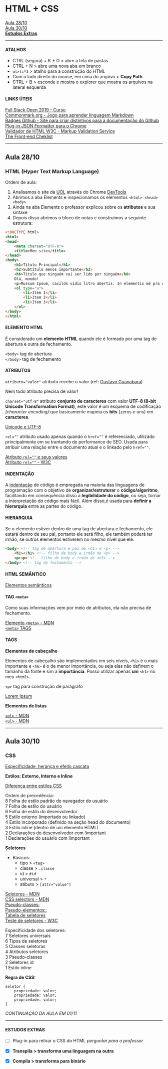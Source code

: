 # HTML + CSS

[Aula 28/10](#aula28out)\
[Aula 30/10](#aula30out)\
**[Estudos Extras](#estudosextras)**

--- 

#### ATALHOS

* CTRL (segura) + K + O > abre a tela de pastas 
* CTRL + N > abre uma nova aba em branco 
* `ol>li*3` > atalho para a construção do HTML 
* Com o lado direito do mouse, em cima do arquivo > **Copy Path** 
* CTRL + B > esconde e mostra o explorer que mostra os arquivos na lateral esquerda

#### LINKS ÚTEIS 

[Full Stack Open 2019 - Curso](https://fullstackopen.com/)\
[Commonmark.org - Jogo para aprender linguagem Markdown](https://commonmark.org/)\
[Badges Github - Site para criar distintivos para a documentação do Github](https://shields.io/)\
[Plug-in JSON Formatter para o Chrome](https://chrome.google.com/webstore/detail/json-formatter/bcjindcccaagfpapjjmafapmmgkkhgoa?hl=pt-BR)\
[Validador de HTML W3C - Markup Validation Service](https://validator.w3.org/)\
[The Front-end Cheklist](https://frontendchecklist.io/)

---

<div id="aula28out"></div>

## Aula 28/10

### HTML (Hyper Text Markup Language)

Ordem de aula:
1. Analisamos o site da [UOL](https://www.uol.com.br/) através do Chrome [DevTools](https://developers.google.com/web/tools/chrome-devtools?hl=pt-br)
2. Abrimos a aba Elements e inspecionamos os elementos `<html> <head> <body>`
3. Ainda na aba Elements o professor explicou sobre os **atributos** e sua sintaxe
4. Depois disso abrimos o bloco de notas e construimos a seguinte estrutura:

```html
<!DOCTYPE html>
<html>
<head>
	<meta charset="UTF-8">
	<title>Meu site</title>
</head>
<body>
	<h1>Título Principal</h1>
	<h2>Subtítulo menos importante</h2>
	<h6>Título que ninguém vai ser lido por ninguém</h6>
	Olá, mundo!
	<p>Mussum Ipsum, cacilds vidis litro abertis. In elementis mé pra quem é amistosis quis leo. Tá deprimidis, eu conheço uma cachacis que pode alegrar sua vidis. Não sou faixa preta cumpadi, sou preto inteiris, inteiris. Todo mundo vê os porris que eu tomo, mas ninguém vê os tombis que eu levo!</p>
	<ol type="a">
		<li>Item 1</li>
		<li>Item 2</li>
		<li>Item 3</li>
	</ol>
</body>
</html>
```

#### ELEMENTO HTML

É considerado um **elemento HTML** quando ele é formado por uma tag de abertura e outra de fechamento.

`<body>` tag de abertura\
`</body>` tag de fechamento

#### ATRIBUTOS 

`atributo="valor"` atributo recebe o valor (ref: [Gustavo Guanabara](https://www.youtube.com/watch?v=rsFCVjr5yxc))

Nem todo atributo precisa de valor!

`charset="utf-8"` atributo **conjunto de caracteres** com valor **UTF-8 (8-bit Unicode Transformation Format)**, este valor é um esquema de codificação *(character encoding)* que basicamente mapeia os **bits** (zeros e uns) em **caracteres**.

[Unicode e UTF-8](https://www.ime.usp.br/~pf/algoritmos/apend/unicode.html)

`rel=""` atributo usado apenas quando o `href=""` é referenciado, utilizado principalmente em se trantando de performance de SEO. Usada para atribuir uma relação entre o documento atual e o linkado pelo `href=""`.

[Atributo `rel=""` e seus valores](https://ferramentasseo.club/rel-nofollow-noreferrer-noopener-external)\
[Atributo `rel=""` - W3C](https://www.w3schools.com/TAGS/att_a_rel.asp)

#### INDENTAÇÃO

A [indentação](https://pt.wikipedia.org/wiki/Indenta%C3%A7%C3%A3o) de código é empregada na maioria das linguagens de programação com o objetivo de **organizar/estruturar** o **código/algoritmo**, facilitando em consequência disso a **legibilidade do código**, ou seja, tornar a interpretação do código mais fácil. Além disso,é usada para **definir a hierarquia** entre as partes do código.

#### HIERARQUIA

Se o elemento estiver dentro de uma tag de abertura e fechamento, ele estará dentro de seu pai, portanto ele será filho, ele também poderá ter irmão, se outros elementos estiverem no mesmo nível que ele.

```html
<body> <!-- tag de abertura e pai de <h1> e <p> -->
    <h1></h1> <!-- filho de body e irmão de <p> -->
    <p><p> <!-- filho de body e irmão de <h1> -->
</body> <!-- tag de fechamento -->
```

#### HTML SEMÂNTICO 

[Elementos semânticos](https://www.devmedia.com.br/html-semantico-conheca-os-elementos-semanticos-da-html5/38065)

#### TAG `<meta>`

Como suas informações vem por meio de atributos, ela não precisa de fechamento.

[Elemento `<meta>` - MDN](https://developer.mozilla.org/pt-BR/docs/Web/HTML/Element/meta)\
[`<meta>` TAGS](https://www.chiefofdesign.com.br/meta-tags/)

#### TAGS

**Elementos de cabeçalho**

Elementos de cabeçalho são implementados em seis níveis, `<h1>` é o mais importante e `<h6>` é o de menor importância, ou seja elas não definem o tamanho da fonte e sim a **importância**. Posso utilizar apenas **um** `<h1>` no meu `<html>`.

`<p>` tag para construção de parágrafo

[Lorem Ipsum](https://br.lipsum.com/)

**Elementos de listas**

[`<ol>` - MDN](https://developer.mozilla.org/pt-BR/docs/Web/HTML/Element/ol)\
[`<ul>` - MDN](https://developer.mozilla.org/pt-BR/docs/Web/HTML/Element/ul)

---

<div id="aula30out"></div>

## Aula 30/10

### CSS

[Especificidade, herança e efeito cascata](https://medium.com/emanuelg-blog/entendendo-a-preced%C3%AAncia-de-estilo-em-css-especificidade-heran%C3%A7a-e-efeito-cascata-a437c4929173)

**Estilos: Externo, Interno e Inline**

[Diferença entre estilos CSS](https://www.hostinger.com.br/tutoriais/diferenca-entre-estilos-css/)

Ordem de precedência:\
8 Folha de estilo padrão do navegador do usuário\
7 Folha de estilo do usuário\
6 Folha de estilo do desenvolvedor\
5 Estilo externo (importado ou linkado)\
4 Estilo incorporado (definido na seção head do documento)\
3 Estilo inline (dentro de um elemento HTML)\
2 Declarações do desenvolvedor com !important\
1 Declarações do usuário com !important

**Seletores**
* Básicos: 
	- tipo > `<tag>`
	- classe > `.classe`
	- id > `#id`
	- universal > `*`
	- atibuto > `[attr="value"]`

[Seletores - MDN](https://developer.mozilla.org/pt-BR/docs/Web/CSS/Getting_Started/Seletores)\
[CSS selectors - MDN](https://developer.mozilla.org/en-US/docs/Web/CSS/Reference#Selectors)\
[Pseudo-classes:](https://developer.mozilla.org/en-US/docs/Web/CSS/Pseudo-classes)\
[Pseudo-elementos::](https://developer.mozilla.org/en-US/docs/Web/CSS/Pseudo-elements)\
[Tabela de seletores](https://tableless.com.br/referencia-seletores-css/)\
[Teste de seletores - W3C](https://www.w3schools.com/cssref/trysel.asp)

Especificidade dos seletores:\
7 Seletores universais\
6 Tipos de seletores\
5 Classes seletoras\
4 Atributos seletores\
3 Pseudo-classes\
2 Seletores id\
1 Estilo inline

**Regra de CSS:**
```
seletor {
    propriedade: valor;
    propriedade: valor;
    propriedade: valor;
}
```

*CONTINUAÇÃO DA AULA EM 01/11*

---

<div id="estudosextras"></div>

#### ESTUDOS EXTRAS

- [ ] Plug-in para retirar o CSS do HTML *perguntar para o professor*
- [x] **Transpila > transforma uma linguagem na outra**
- [x] **Compila > transforma para binário**



